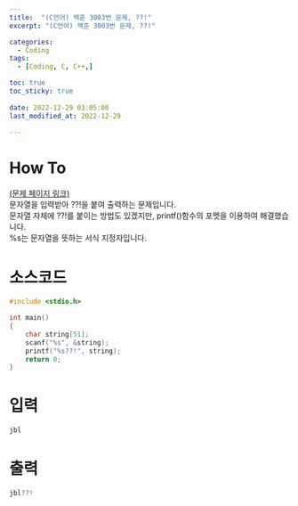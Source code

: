 ```yaml
---
title:  "(C언어) 백준 3003번 문제, ??!" 
excerpt: "(C언어) 백준 3003번 문제, ??!"

categories:
  - Coding
tags:
  - [Coding, C, C++,]

toc: true
toc_sticky: true
 
date: 2022-12-29 03:05:00
last_modified_at: 2022-12-29

---
```


# How To
[(문제 페이지 링크)](https://www.acmicpc.net/problem/10926)<br>
문자열을 입력받아 ??!을 붙여 출력하는 문제입니다.<br>
문자열 자체에 ??!를 붙이는 방법도 있겠지만, printf()함수의 포멧을 이용하여 해결했습니다.<br>
%s는 문자열을 뜻하는 서식 지정자입니다.<br>

# 소스코드
```cpp
#include <stdio.h>

int main()
{
	char string[51];
	scanf("%s", &string);
	printf("%s??!", string);
	return 0;
}
```

# 입력
```cpp
jbl
```

# 출력
```cpp
jbl??!
```
